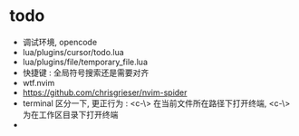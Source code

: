 # todo

- 调试环境, opencode
- lua/plugins/cursor/todo.lua
- lua/plugins/file/temporary_file.lua
- 快捷键 : 全局符号搜索还是需要对齐
- wtf.nvim
- https://github.com/chrisgrieser/nvim-spider
- terminal 区分一下, 更正行为 : <c-\\> 在当前文件所在路径下打开终端, <leader><c-\\> 为在工作区目录下打开终端
-
